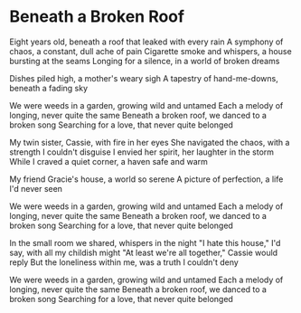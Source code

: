 # Beneath a Broken Roof

Eight years old, beneath a roof that leaked with every rain
A symphony of chaos, a constant, dull ache of pain
Cigarette smoke and whispers, a house bursting at the seams
Longing for a silence, in a world of broken dreams

Dishes piled high, a mother's weary sigh
A tapestry of hand-me-downs, beneath a fading sky

We were weeds in a garden, growing wild and untamed
Each a melody of longing, never quite the same
Beneath a broken roof, we danced to a broken song
Searching for a love, that never quite belonged

My twin sister, Cassie, with fire in her eyes
She navigated the chaos, with a strength I couldn't disguise
I envied her spirit, her laughter in the storm
While I craved a quiet corner, a haven safe and warm

My friend Gracie's house, a world so serene
A picture of perfection, a life I'd never seen

We were weeds in a garden, growing wild and untamed
Each a melody of longing, never quite the same
Beneath a broken roof, we danced to a broken song
Searching for a love, that never quite belonged

In the small room we shared, whispers in the night
"I hate this house," I'd say, with all my childish might
"At least we're all together," Cassie would reply
But the loneliness within me, was a truth I couldn't deny

We were weeds in a garden, growing wild and untamed
Each a melody of longing, never quite the same
Beneath a broken roof, we danced to a broken song
Searching for a love, that never quite belonged